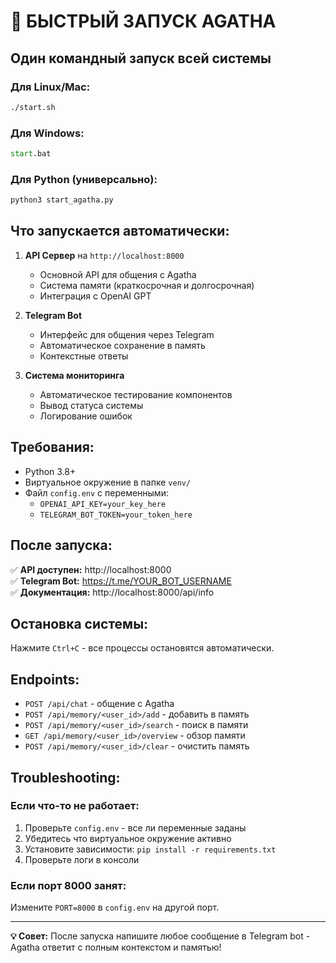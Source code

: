 # 🚀 БЫСТРЫЙ ЗАПУСК AGATHA

## Один командный запуск всей системы

### Для Linux/Mac:
```bash
./start.sh
```

### Для Windows:
```cmd
start.bat
```

### Для Python (универсально):
```bash
python3 start_agatha.py
```

## Что запускается автоматически:

1. **API Сервер** на `http://localhost:8000`
   - Основной API для общения с Agatha
   - Система памяти (краткосрочная и долгосрочная)
   - Интеграция с OpenAI GPT

2. **Telegram Bot** 
   - Интерфейс для общения через Telegram
   - Автоматическое сохранение в память
   - Контекстные ответы

3. **Система мониторинга**
   - Автоматическое тестирование компонентов
   - Вывод статуса системы
   - Логирование ошибок

## Требования:

- Python 3.8+
- Виртуальное окружение в папке `venv/`
- Файл `config.env` с переменными:
  - `OPENAI_API_KEY=your_key_here`
  - `TELEGRAM_BOT_TOKEN=your_token_here`

## После запуска:

✅ **API доступен:** http://localhost:8000  
✅ **Telegram Bot:** https://t.me/YOUR_BOT_USERNAME  
✅ **Документация:** http://localhost:8000/api/info  

## Остановка системы:

Нажмите `Ctrl+C` - все процессы остановятся автоматически.

## Endpoints:

- `POST /api/chat` - общение с Agatha
- `POST /api/memory/<user_id>/add` - добавить в память  
- `POST /api/memory/<user_id>/search` - поиск в памяти
- `GET /api/memory/<user_id>/overview` - обзор памяти
- `POST /api/memory/<user_id>/clear` - очистить память

## Troubleshooting:

### Если что-то не работает:
1. Проверьте `config.env` - все ли переменные заданы
2. Убедитесь что виртуальное окружение активно
3. Установите зависимости: `pip install -r requirements.txt`
4. Проверьте логи в консоли

### Если порт 8000 занят:
Измените `PORT=8000` в `config.env` на другой порт.

---

**💡 Совет:** После запуска напишите любое сообщение в Telegram bot - Agatha ответит с полным контекстом и памятью!
